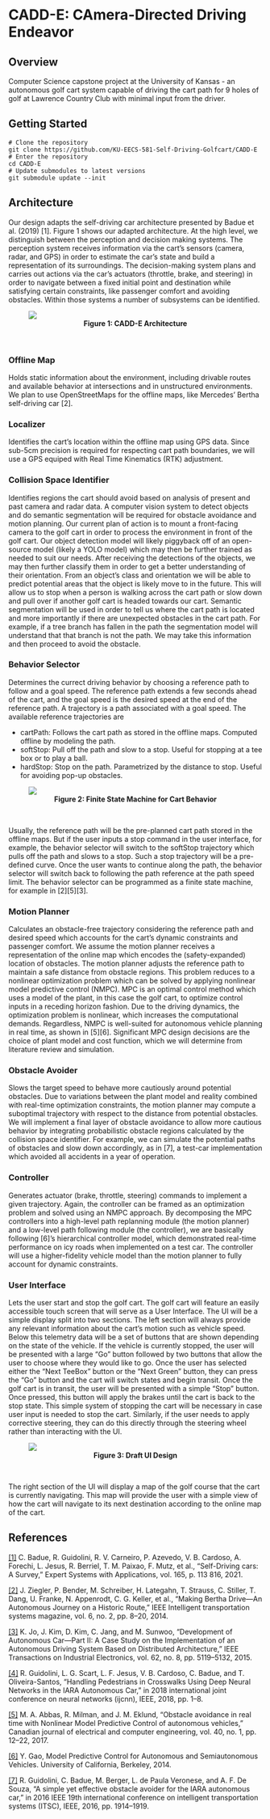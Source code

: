 # CADD-E: CAmera-Directed Driving Endeavor
## Overview
Computer Science capstone project at the University of Kansas - an autonomous golf cart system capable of driving the cart path for 9 holes of golf at Lawrence Country Club with minimal input from the driver.

## Getting Started
```console
# Clone the repository
git clone https://github.com/KU-EECS-581-Self-Driving-Golfcart/CADD-E
# Enter the repository
cd CADD-E
# Update submodules to latest versions
git submodule update --init
```

## Architecture
Our design adapts the self-driving car architecture presented by Badue et al. (2019) [1]. Figure 1 shows our adapted architecture. At the high level, we distinguish between the perception and decision making systems. The perception system receives information via the cart’s sensors (camera, radar, and GPS) in order to estimate the car’s state and build a representation of its surroundings. The decision-making system plans and carries out actions via the car’s actuators (throttle, brake, and steering) in order to navigate between a fixed initial point and destination while satisfying certain constraints, like passenger comfort and avoiding obstacles. Within those systems a number of subsystems can be identified.
<figure>
<img src=assets/architecture.png>
<figcaption align = "center"><b>Figure 1: CADD-E Architecture</b></figcaption>
</figure><br>

### Offline Map
Holds static information about the environment, including drivable routes and available behavior at intersections and in unstructured environments. We plan to use OpenStreetMaps for the offline maps, like Mercedes’ Bertha self-driving car [2].

### Localizer
Identifies the cart’s location within the offline map using GPS data. Since sub-5cm precision is required for respecting cart path boundaries, we will use a GPS equiped with Real Time Kinematics (RTK) adjustment.

### Collision Space Identifier
Identifies regions the cart should avoid based on analysis of present and past camera and radar data. A computer vision system to detect objects and do semantic segmentation will be required for obstacle avoidance and motion planning. Our current plan of action is to mount a front-facing camera to the golf cart in order to process the environment in front of the golf cart.
Our object detection model will likely piggyback off of an open-source model (likely a YOLO model) which may then be further trained as needed to suit our needs. After receiving the detections of the objects, we may then further classify them in order to get a better understanding of their orientation. From an object’s class and orientation we will be able to predict potential areas that the object is likely move to in the future. This will allow us to stop when a person is walking across the cart path or slow down and pull over if another golf cart is headed towards our cart.
Semantic segmentation will be used in order to tell us where the cart path is located and more importantly if there are unexpected obstacles in the cart path. For example, if a tree branch has fallen in the path the segmentation model will understand that that branch is not the path. We may take this information and then proceed to avoid the obstacle.

### Behavior Selector
Determines the currect driving behavior by choosing a reference path to follow and a goal speed. The reference path extends a few seconds ahead of the cart, and the goal speed is the desired speed at the end of the reference path. A trajectory is a path associated with a goal speed. The available reference trajectories are
- cartPath: Follows the cart path as stored in the offline maps. Computed offline by modeling the path.
- softStop: Pull off the path and slow to a stop. Useful for stopping at a tee box or to play a ball.
- hardStop: Stop on the path. Parametrized by the distance to stop. Useful for avoiding pop-up obstacles.
<figure>
<img src=assets/behavior.png>
<figcaption align = "center"><b>Figure 2: Finite State Machine for Cart Behavior</b></figcaption>
</figure><br>

Usually, the reference path will be the pre-planned cart path stored in the offline maps. But if the user inputs a stop command in the user interface, for example, the behavior selector will switch to the softStop trajectory which pulls off the path and slows to a stop. Such a stop trajectory will be a pre-defined curve. Once the user wants to continue along the path, the behavior selector will switch back to following the path reference at the path speed limit. The behavior selector can be programmed as a finite state machine, for example in [2][5][3].

### Motion Planner
Calculates an obstacle-free trajectory considering the reference path and desired speed which accounts for the cart’s dynamic constraints and passenger comfort. We assume the motion planner receives a representation of the online map which encodes the (safety-expanded) location of obstacles. The motion planner adjusts the reference path to maintain a safe distance from obstacle regions. This problem reduces to a nonlinear optimization problem which can be solved by applying nonlinear model predictive control (NMPC). MPC is an optimal control method which uses a model of the plant, in this case the golf cart, to optimize control inputs in a receding horizon fashion. Due to the driving dynamics, the optimization problem is nonlinear, which increases the computational demands. Regardless, NMPC is well-suited for autonomous vehicle planning in real time, as shown in [5][6]. Significant MPC design decisions are the choice of plant model and cost function, which we will determine from literature review and simulation.

### Obstacle Avoider
Slows the target speed to behave more cautiously around potential obstacles. Due to variations between the plant model and reality combined with real-time optimization constraints, the motion planner may compute a suboptimal trajectory with respect to the distance from potential obstacles. We will implement a final layer of obstacle avoidance to allow more cautious behavior by integrating probabilistic obstacle regions calculated by the collision space identifier. For example, we can simulate the potential paths of obstacles and slow down accordingly, as in [7], a test-car implementation which avoided all accidents in a year of operation.

### Controller
Generates actuator (brake, throttle, steering) commands to implement a given trajectory. Again, the controller can be framed as an optimization problem and solved using an NMPC approach. By decomposing the MPC controllers into a high-level path replanning module (the motion planner) and a low-level path following module (the controller), we are basically following [6]’s hierarchical controller model, which demonstrated real-time performance on icy roads when implemented on a test car. The controller will use a higher-fidelity vehicle model than the motion planner to fully account for dynamic constraints.

### User Interface
Lets the user start and stop the golf cart. The golf cart will feature an easily accessible touch screen that will serve as a User Interface. The UI will be a simple display split into two sections.
The left section will always provide any relevant information about the cart’s motion such as vehicle speed. Below this telemetry data will be a set of buttons that are shown depending on the state of the vehicle. If the vehicle is currently stopped, the user will be presented with a large “Go” button followed by two buttons that allow the user to choose where they would like to go. Once the user has selected either the “Next TeeBox” button or the “Next Green” button, they can press the “Go” button and the cart will switch states and begin transit. Once the golf cart is in transit, the user will be presented with a simple “Stop” button. Once pressed, this button will apply the brakes until the cart is back to the stop state. This simple system of stopping the cart will be necessary in case user input is needed to stop the cart. Similarly, if the user needs to apply corrective steering, they can do this directly through the steering wheel rather than interacting with the UI.
<figure>
<img src=assets/initial_ui.png>
<figcaption align = "center"><b>Figure 3: Draft UI Design</b></figcaption>
</figure><br>

The right section of the UI will display a map of the golf course that the cart is currently navigating. This map will provide the user with a simple view of how the cart will navigate to its next destination according to the online map of the cart.

## References
[[1]](https://arxiv.org/abs/1901.04407)
C. Badue, R. Guidolini, R. V. Carneiro, P. Azevedo, V. B. Cardoso, A. Forechi, L. Jesus, R. Berriel, T. M. Paixao, F. Mutz, et al., “Self-Driving cars: A Survey,” Expert Systems with Applications, vol. 165, p. 113 816, 2021.

[[2]](https://ieeexplore.ieee.org/document/6803933)
J. Ziegler, P. Bender, M. Schreiber, H. Lategahn, T. Strauss, C. Stiller, T. Dang, U. Franke, N. Appenrodt, C. G. Keller, et al., “Making Bertha Drive—An Autonomous Journey on a Historic Route,” IEEE Intelligent transportation systems magazine, vol. 6, no. 2, pp. 8–20, 2014.

[[3]](https://ieeexplore.ieee.org/document/7056521)
K. Jo, J. Kim, D. Kim, C. Jang, and M. Sunwoo, “Development of Autonomous Car—Part II: A Case Study on the Implementation of an Autonomous Driving System Based on Distributed Architecture,” IEEE Transactions on Industrial Electronics, vol. 62, no. 8, pp. 5119–5132, 2015.

[[4]](https://ieeexplore.ieee.org/document/8489397)
R. Guidolini, L. G. Scart, L. F. Jesus, V. B. Cardoso, C. Badue, and T. Oliveira-Santos, “Handling Pedestrians in Crosswalks Using Deep Neural Networks in the IARA Autonomous Car,” in 2018 international joint conference on neural networks (ijcnn), IEEE, 2018, pp. 1–8.

[[5]](https://ieeexplore.ieee.org/document/6901109?arnumber=6901109)
M. A. Abbas, R. Milman, and J. M. Eklund, “Obstacle avoidance in real time with Nonlinear Model Predictive Control of autonomous vehicles,” Canadian journal of electrical and computer engineering, vol. 40, no. 1, pp. 12–22, 2017.

[[6]](https://escholarship.org/content/qt8xd0b56h/qt8xd0b56h_noSplash_6469c4e93fb947f62914e1d03570224f.pdf) 
Y. Gao, Model Predictive Control for Autonomous and Semiautonomous Vehicles. University of California, Berkeley, 2014.

[[7]](https://ieeexplore.ieee.org/document/7795866)
R. Guidolini, C. Badue, M. Berger, L. de Paula Veronese, and A. F. De Souza, “A simple yet effective obstacle avoider for the IARA autonomous car,” in 2016 IEEE 19th international conference on intelligent transportation systems (ITSC), IEEE, 2016, pp. 1914–1919.